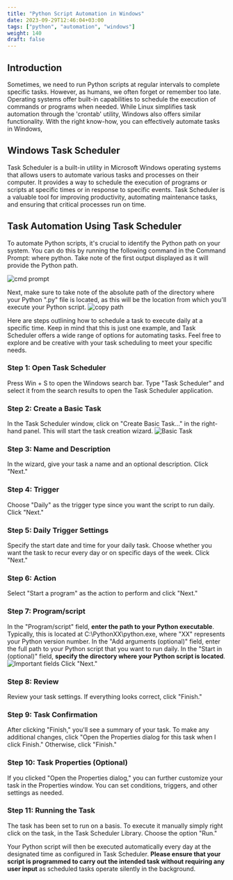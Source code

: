 ```yaml
---
title: "Python Script Automation in Windows"
date: 2023-09-29T12:46:04+03:00
tags: ["python", "automation", "windows"]
weight: 140
draft: false
---
```

## Introduction
Sometimes, we need to run Python scripts at regular intervals to complete specific tasks. However, as humans, we often forget or remember too late. Operating systems offer built-in capabilities to schedule the execution of commands or programs when needed. While Linux simplifies task automation through the 'crontab' utility, Windows also offers similar functionality. With the right know-how, you can effectively automate tasks in Windows, 

## Windows Task Scheduler
Task Scheduler is a built-in utility in Microsoft Windows operating systems that allows users to automate various tasks and processes on their computer. It provides a way to schedule the execution of programs or scripts at specific times or in response to specific events. Task Scheduler is a valuable tool for improving productivity, automating maintenance tasks, and ensuring that critical processes run on time.


## Task Automation Using Task Scheduler
To automate Python scripts, it's crucial to identify the Python path on your system. You can do this by running the following command in the Command Prompt: where python. Take note of the first output displayed as it will provide the Python path.

![cmd prompt](https://res.cloudinary.com/tinegadev/image/upload/v1695984212/python%20script%20automation/kmwyq4t8vvqj6swukg7y.png)

Next, make sure to take note of the absolute path of the directory where your Python ".py" file is located, as this will be the location from which you'll execute your Python script.
![copy path](https://res.cloudinary.com/tinegadev/image/upload/v1695983397/python%20script%20automation/qkv2n5up0dvzhw6iwque.png)

Here are steps outlining how to schedule a task to execute daily at a specific time. Keep in mind that this is just one example, and Task Scheduler offers a wide range of options for automating tasks. Feel free to explore and be creative with your task scheduling to meet your specific needs.

### Step 1: Open Task Scheduler

Press Win + S to open the Windows search bar.
Type "Task Scheduler" and select it from the search results to open the Task Scheduler application.

### Step 2: Create a Basic Task

In the Task Scheduler window, click on "Create Basic Task..." in the right-hand panel. This will start the task creation wizard.
![Basic Task](https://res.cloudinary.com/tinegadev/image/upload/v1695984227/python%20script%20automation/dgzmlanswgutodr6lc92.png)

### Step 3: Name and Description

In the wizard, give your task a name and an optional description. Click "Next."

### Step 4: Trigger

Choose "Daily" as the trigger type since you want the script to run daily. Click "Next."

### Step 5: Daily Trigger Settings

Specify the start date and time for your daily task.
Choose whether you want the task to recur every day or on specific days of the week. Click "Next."

### Step 6: Action

Select "Start a program" as the action to perform and click "Next."

### Step 7: Program/script

In the "Program/script" field, **enter the path to your Python executable**. Typically, this is located at C:\PythonXX\python.exe, where "XX" represents your Python version number.
In the "Add arguments (optional)" field, enter the full path to your Python script that you want to run daily.
In the "Start in (optional)" field, **specify the directory where your Python script is located**.
![Important fields](https://res.cloudinary.com/tinegadev/image/upload/v1695984179/python%20script%20automation/ssreyqndkfymcj6almdu.png)
Click "Next."

### Step 8: Review

Review your task settings. If everything looks correct, click "Finish."

### Step 9: Task Confirmation

After clicking "Finish," you'll see a summary of your task. To make any additional changes, click "Open the Properties dialog for this task when I click Finish." Otherwise, click "Finish."

### Step 10: Task Properties (Optional)

If you clicked "Open the Properties dialog," you can further customize your task in the Properties window. You can set conditions, triggers, and other settings as needed.

### Step 11: Running the Task
The task has been set to run on a basis. To execute it manually simply right click on the task, in the Task Scheduler Library. Choose the option "Run."

Your Python script will then be executed automatically every day at the designated time as configured in Task Scheduler. **Please ensure that your script is programmed to carry out the intended task without requiring any user input** as scheduled tasks operate silently in the background.